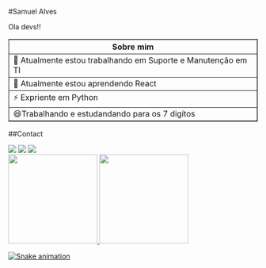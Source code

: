 #Samuel Alves

Ola devs!!

<table border="1">
    <tr>
        <th colspan="3">Sobre mim</th>
    </tr>
    <tr>
        <td>🔭 Atualmente estou trabalhando em Suporte e Manutenção em TI</td>
    </tr>
    <tr>
        <td>🌱 Atualmente estou aprendendo React</td>
    </tr>
     <tr>
        <td>⚡ Expriente em Python</td>
    </tr>
    <tr>
        <td>😄Trabalhando e estudandando para os 7 digítos</td>
    </tr>
</table>


##Contact

<div>
<a href="https://www.instagram.com/muelxt/" target="_blank"><img src="https://img.shields.io/badge/-Instagram-%23E4405F?style=for-the-badge&logo=instagram&logoColor=white" target="_blank"></a>
<a href = "mailto:alvesfreitassamuel20@gmail.com"><img src="https://img.shields.io/badge/Gmail-D14836?style=for-the-badge&logo=gmail&logoColor=white" target="_blank"></a>
<a href="https://www.linkedin.com/in/samuel-alves-freitas-4b4207254/" target="_blank"><img src="https://img.shields.io/badge/-LinkedIn-%230077B5?style=for-the-badge&logo=linkedin&logoColor=white" target="_blank"></a>   
</div>

<div>
<a href="https://github.com/B4N64">
<img height="180em" src="https://github-readme-stats.vercel.app/api/top-langs/?username=B4N64&layout=compact&langs_count=7&theme=dracula"/>
<img height="180em" src="https://github-readme-stats.vercel.app/api?username=B4N64&show_icons=true&theme=dracula&include_all_commits=true&count_private=true"/>
</div>



![Snake animation](https://github.com/B4N64/B4N64/blob/output/github-contribution-grid-snake.svg)

